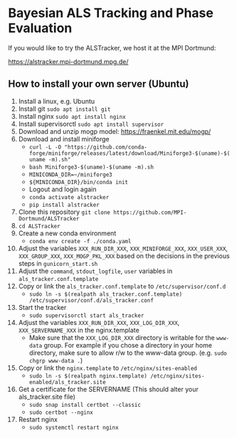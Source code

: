 # Bayesian ALS Tracking and Phase Evaluation

If you would like to try the ALSTracker, we host it at the MPI Dortmund:

https://alstracker.mpi-dortmund.mpg.de/

## How to install your own server (Ubuntu)

1. Install a linux, e.g. Ubuntu
2. Install git `sudo apt install git`
2. Install nginx `sudo apt install nginx`
3. Install supervisorctl `sudo apt install supervisor`
4. Download and unzip mogp model: https://fraenkel.mit.edu/mogp/
4. Download and install miniforge
    - `curl -L -O "https://github.com/conda-forge/miniforge/releases/latest/download/Miniforge3-$(uname)-$(uname -m).sh"`
    - `bash Miniforge3-$(uname)-$(uname -m).sh`
    - `MINICONDA_DIR=~/miniforge3`
    - `${MINICONDA_DIR}/bin/conda init`
    - Logout and login again
    - `conda activate alstracker`
    - `pip install alstracker`
7. Clone this repository `git clone https://github.com/MPI-Dortmund/ALSTracker`
8. `cd ALSTracker`
9. Create a new conda environment
    - `conda env create -f ./conda.yaml`
10. Adjust the variables `XXX_RUN_DIR_XXX`, `XXX_MINIFORGE_XXX`, `XXX_USER_XXX`, `XXX_GROUP_XXX`, `XXX_MOGP_PKL_XXX` based on the decisions in the previous steps in `gunicorn_start.sh`
11. Adjust the `command`, `stdout_logfile`, `user` variables in `als_tracker.conf.template`
12. Copy or link the `als_tracker.conf.template` to `/etc/supervisor/conf.d`
    - `sudo ln -s $(realpath als_tracker.conf.template) /etc/supervisor/conf.d/als_tracker.conf`
13. Start the tracker
    - `sudo supervisorctl start als_tracker`
14. Adjust the variables `XXX_RUN_DIR_XXX`, `XXX_LOG_DIR_XXX`, `XXX_SERVERNAME_XXX` in the nginx.template
    - Make sure that the `XXX_LOG_DIR_XXX` directory is writable for the `www-data` group. For example if you chose a directory in your home directory, make sure to allow r/w to the www-data group. (e.g. `sudo chgrp www-data .`)
15. Copy or link the `nginx.template` to `/etc/nginx/sites-enabled`
    - `sudo ln -s $(realpath nginx.template) /etc/nginx/sites-enabled/als_tracker.site`
16. Get a certificate for the SERVERNAME (This should alter your als_tracker.site file)
    - `sudo snap install certbot --classic`
    - `sudo certbot --nginx`
16. Restart nginx
    - `sudo systemctl restart nginx`
